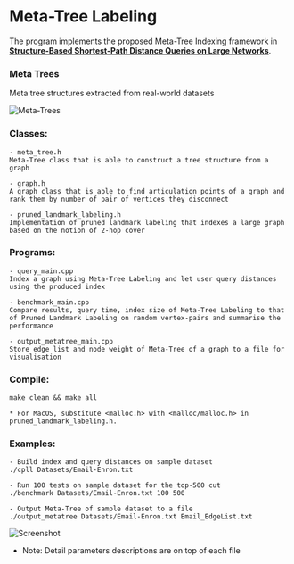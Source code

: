 # Meta-Tree Labeling

The program implements the proposed Meta-Tree Indexing framework in [**Structure-Based Shortest-Path Distance Queries on Large Networks**](http://courses.cecs.anu.edu.au/courses/CSPROJECTS/17S1/Final_presentations/Presentations%20by%20student/Hao_Zhang_Final.pdf).

### Meta Trees
Meta tree structures extracted from real-world datasets

![Meta-Trees](https://github.com/zenithanu/MetaTree/blob/master/ScreenShots/MetaTrees.png)


### Classes:

	- meta_tree.h
	Meta-Tree class that is able to construct a tree structure from a graph

	- graph.h
	A graph class that is able to find articulation points of a graph and rank them by number of pair of vertices they disconnect

	- pruned_landmark_labeling.h
	Implementation of pruned landmark labeling that indexes a large graph based on the notion of 2-hop cover

### Programs:

	- query_main.cpp
	Index a graph using Meta-Tree Labeling and let user query distances using the produced index

	- benchmark_main.cpp
	Compare results, query time, index size of Meta-Tree Labeling to that of Pruned Landmark Labeling on random vertex-pairs and summarise the performance

	- output_metatree_main.cpp
	Store edge list and node weight of Meta-Tree of a graph to a file for visualisation
	
### Compile:
	make clean && make all
	
	* For MacOS, substitute <malloc.h> with <malloc/malloc.h> in pruned_landmark_labeling.h.

### Examples:

	- Build index and query distances on sample dataset
	./cpll Datasets/Email-Enron.txt

	- Run 100 tests on sample dataset for the top-500 cut
	./benchmark Datasets/Email-Enron.txt 100 500

	- Output Meta-Tree of sample dataset to a file
	./output_metatree Datasets/Email-Enron.txt Email_EdgeList.txt
  ![Screenshot](https://github.com/zenithanu/MetaTree/blob/master/ScreenShots/Benchmark.png)

* Note: Detail parameters descriptions are on top of each file
